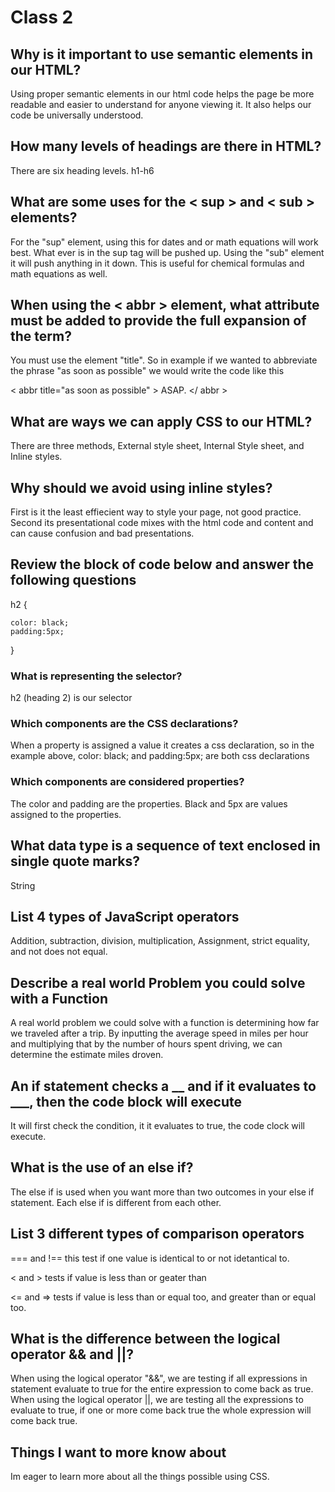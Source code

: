 # Class 2

## Why is it important to use semantic elements in our HTML?

Using proper semantic elements in our html code helps the page be more readable and easier to understand for anyone viewing it. It also helps our code be universally understood.

## How many levels of headings are there in HTML?

There are six heading levels. h1-h6

## What are some uses for the < sup > and < sub > elements?

For the "sup" element, using this for dates and or math equations will work best. What ever is in the sup tag will be pushed up. Using the "sub" element it will push anything in it down. This is useful for chemical formulas and math equations as well.

## When using the < abbr > element, what attribute must be added to provide the full expansion of the term?

You must use the element "title". So in example if we wanted to abbreviate the phrase "as soon as possible" we would write the code like this

< abbr title="as soon as possible" > ASAP. </ abbr >

## What are ways we can apply CSS to our HTML?

There are three methods, External style sheet, Internal Style sheet, and Inline styles.

## Why should we avoid using inline styles?

First is it the least effiecient way to style your page, not good practice. Second its presentational code mixes with the html code and content and can cause confusion and bad presentations.

## Review the block of code below and answer the following questions

h2 {

    color: black;
    padding:5px;

}

### What is representing the selector?

h2 (heading 2) is our selector

### Which components are the CSS declarations?

When a property is assigned a value it creates a css declaration, so in the example above, color: black; and padding:5px; are both css declarations

### Which components are considered properties?

The color and padding are the properties. Black and 5px are values assigned to the properties.

## What data type is a sequence of text enclosed in single quote marks?

String

## List 4 types of JavaScript operators

Addition, subtraction, division, multiplication, Assignment, strict equality, and not does not equal.

## Describe a real world Problem you could solve with a Function

A real world problem we could solve with a function is determining how far we traveled after a trip. By inputting the average speed in miles per hour and multiplying that by the number of hours spent driving, we can determine the estimate miles droven.

## An if statement checks a __ and if it evaluates to ___, then the code block will execute

It will first check the condition, it it evaluates to true, the code clock will execute.

## What is the use of an else if?

The else if is used when you want more than two outcomes in your else if statement. Each else if is different from each other.

## List 3 different types of comparison operators

=== and !== this test if one value is identical to or not idetantical to.

< and > tests if value is less than or geater than

<= and => tests if value is less than or equal too, and greater than or equal too.

## What is the difference between the logical operator && and ||?

When using the logical operator "&&", we are testing if all expressions in statement evaluate to true for the entire expression to come back as true. When using the logical operator ||, we are testing all the expressions to evaluate to true, if one or more come back true the whole expression will come back true.

## Things I want to more know about

Im eager to learn more about all the things possible using CSS.
